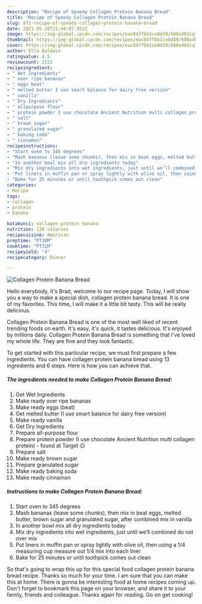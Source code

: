 ```yaml
---
description: "Recipe of Speedy Collagen Protein Banana Bread"
title: "Recipe of Speedy Collagen Protein Banana Bread"
slug: 871-recipe-of-speedy-collagen-protein-banana-bread
date: 2021-05-20T22:44:07.951Z
image: https://img-global.cpcdn.com/recipes/eac847fbb1ce8d39/680x482cq70/collagen-protein-banana-bread-recipe-main-photo.jpg
thumbnail: https://img-global.cpcdn.com/recipes/eac847fbb1ce8d39/680x482cq70/collagen-protein-banana-bread-recipe-main-photo.jpg
cover: https://img-global.cpcdn.com/recipes/eac847fbb1ce8d39/680x482cq70/collagen-protein-banana-bread-recipe-main-photo.jpg
author: Ella Baldwin
ratingvalue: 4.5
reviewcount: 2153
recipeingredient:
- " Wet Ingredients"
- " over ripe bananas"
- " eggs beat"
- " melted butter I use smart balance for dairy free version"
- " vanilla"
- " Dry Ingredients"
- " allpurpose flour"
- " protein powder I use chocolate Ancient Nutrition multi collagen protein  found at Target "
- " salt"
- " brown sugar"
- " granulated sugar"
- " baking soda"
- " cinnamon"
recipeinstructions:
- "Start oven to 345 degrees"
- "Mash bananas (leave some chunks), then mix in beat eggs, melted butter, brown sugar and granulated sugar, after combined mix in vanilla"
- "In another bowl mix all dry ingredients today"
- "Mix dry ingredients into wet ingredients, just until we’ll combined do not over mix"
- "Put liners in muffin pan or spray lightly with olive oil, then using a 1/4 measuring cup measure out 1/4 mix into each liner"
- "Bake for 25 minutes or until toothpick comes out clean"
categories:
- Recipe
tags:
- collagen
- protein
- banana

katakunci: collagen protein banana 
nutrition: 138 calories
recipecuisine: American
preptime: "PT30M"
cooktime: "PT31M"
recipeyield: "4"
recipecategory: Dinner

---
```



![Collagen Protein Banana Bread](https://img-global.cpcdn.com/recipes/eac847fbb1ce8d39/680x482cq70/collagen-protein-banana-bread-recipe-main-photo.jpg)

Hello everybody, it's Brad, welcome to our recipe page. Today, I will show you a way to make a special dish, collagen protein banana bread. It is one of my favorites. This time, I will make it a little bit tasty. This will be really delicious.



Collagen Protein Banana Bread is one of the most well liked of recent trending foods on earth. It's easy, it's quick, it tastes delicious. It's enjoyed by millions daily. Collagen Protein Banana Bread is something that I've loved my whole life. They are fine and they look fantastic.


To get started with this particular recipe, we must first prepare a few ingredients. You can have collagen protein banana bread using 13 ingredients and 6 steps. Here is how you can achieve that.

<!--inarticleads1-->

##### The ingredients needed to make Collagen Protein Banana Bread:

1. Get  Wet Ingredients
1. Make ready  over ripe bananas
1. Make ready  eggs (beat)
1. Get  melted butter (I use smart balance for dairy free version)
1. Make ready  vanilla
1. Get  Dry Ingredients
1. Prepare  all-purpose flour
1. Prepare  protein powder (I use chocolate Ancient Nutrition multi collagen protein) - found at Target 😉
1. Prepare  salt
1. Make ready  brown sugar
1. Prepare  granulated sugar
1. Make ready  baking soda
1. Make ready  cinnamon




<!--inarticleads2-->

##### Instructions to make Collagen Protein Banana Bread:

1. Start oven to 345 degrees
1. Mash bananas (leave some chunks), then mix in beat eggs, melted butter, brown sugar and granulated sugar, after combined mix in vanilla
1. In another bowl mix all dry ingredients today
1. Mix dry ingredients into wet ingredients, just until we’ll combined do not over mix
1. Put liners in muffin pan or spray lightly with olive oil, then using a 1/4 measuring cup measure out 1/4 mix into each liner
1. Bake for 25 minutes or until toothpick comes out clean




So that's going to wrap this up for this special food collagen protein banana bread recipe. Thanks so much for your time. I am sure that you can make this at home. There is gonna be interesting food at home recipes coming up. Don't forget to bookmark this page on your browser, and share it to your family, friends and colleague. Thanks again for reading. Go on get cooking!
